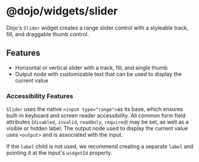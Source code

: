 # @dojo/widgets/slider

Dojo's `Slider` widget creates a range slider control with a styleable track, fill, and draggable thumb control.

## Features

- Horizontal or vertical slider with a track, fill, and single thumb
- Output node with customizable text that can be used to display the current value

### Accessibility Features

`Slider` uses the native `<input type="range">`as its base, which ensures built-in keyboard and screen reader accessibility. All common form field attributes (`disabled`, `invalid`, `readOnly`, `required`) may be set, as well as a visible or hidden label. The output node used to display the current value uses `<output>` and is associated with the input.

If the `label` child is not used, we recommend creating a separate `label` and pointing it at the input's `widgetId` property.
